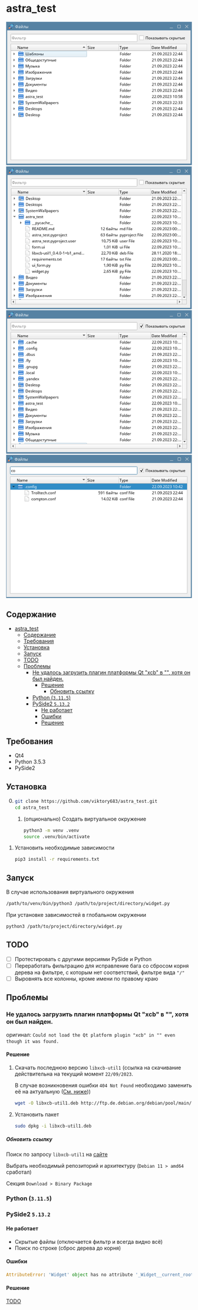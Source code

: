 # astra_test

![UI фото](image.png)
![UI расширенный](image-3.png)
![UI фото скрытые](image-1.png)
![UI фото скрытые фильтр](image-2.png)

## Содержание
- [astra\_test](#astra_test)
  - [Содержание](#содержание)
  - [Требования](#требования)
  - [Установка](#установка)
  - [Запуск](#запуск)
  - [TODO](#todo)
  - [Проблемы](#проблемы)
    - [Не удалось загрузить плагин платформы Qt "xcb" в "", хотя он был найден.](#не-удалось-загрузить-плагин-платформы-qt-xcb-в--хотя-он-был-найден)
      - [Решение](#решение)
        - [Обновить ссылку](#обновить-ссылку)
    - [Python (`3.11.5`)](#python-3115)
    - [PySide2 `5.13.2`](#pyside2-5132)
      - [Не работает](#не-работает)
      - [Ошибки](#ошибки)
      - [Решение](#решение-1)


## Требования

- Qt4
- Python 3.5.3
- PySide2

## Установка

0. ```bash
   git clone https://github.com/viktory683/astra_test.git
   cd astra_test
   ```
   1. (опционально) Создать виртуальное окружение
      ```bash
      python3 -m venv .venv
      source .venv/bin/activate
      ```
1. Установить необходимые зависимости
   ```bash
   pip3 install -r requirements.txt
   ```

## Запуск
В случае использования виртуального окружения
```bash
/path/to/venv/bin/python3 /path/to/project/directory/widget.py
```

При установке зависимостей в глобальном окружении
```bash
python3 /path/to/project/directory/widget.py
```

## TODO

- [ ] Протестировать с другими версиями PySide и Python
- [ ] Переработать фильтрацию для исправление бага со сбросом корня дерева на фильтре, с которым нет соответствий, фильтре вида `"/"`
- [ ] Выровнять все колонны, кроме имени по правому краю

## Проблемы

### Не удалось загрузить плагин платформы Qt "xcb" в "", хотя он был найден.
оригинал: `Could not load the Qt platform plugin "xcb" in "" even though it was found.`

#### Решение

1. Скачать последнюю версию `libxcb-util1` (ссылка на скачивание действительна на текущий момент `22/09/2023`.
   
   В случае возникновения ошибки `404 Not Found` необходимо заменить её на актуальную ([См. ниже](#обновить-ссылку)))
   ```bash
   wget -O libxcb-util1.deb http://ftp.de.debian.org/debian/pool/main/x/xcb-util/libxcb-util1_0.4.0-1+b1_amd64.deb
   ```
2. Установить пакет
   ```bash
   sudo dpkg -i libxcb-util1.deb
   ```

##### Обновить ссылку

Поиск по запросу `libxcb-util1` на [сайте](https://debian.pkgs.org/12/debian-main-amd64)

Выбрать необходимый репозиторий и архитектуру (`Debian 11 > amd64` сработал)

Секция `Download > Binary Package`

### Python (`3.11.5`)
### PySide2 `5.13.2`

#### Не работает
- Скрытые файлы (отключается фильтр и всегда видно всё)
- Поиск по строке (сброс дерева до корня)

#### Ошибки

```python
AttributeError: 'Widget' object has no attribute '_Widget__current_root'. Did you mean: '_Widget__new_root'?
```

#### Решение

[TODO](#todo)
